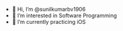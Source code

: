 - 👋 Hi, I’m @sunilkumarbv1906
- 👀 I’m interested in Software Programming
- 🌱 I’m currently practicing iOS

<!---
sunilkumarbv1906/sunilkumarbv1906 is a ✨ special ✨ repository because its `README.md` (this file) appears on your GitHub profile.
You can click the Preview link to take a look at your changes.
--->
